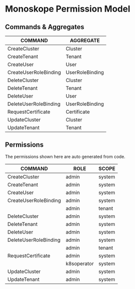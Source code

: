 # Monoskope Permission Model

## Commands & Aggregates

|        COMMAND        |    AGGREGATE    |
|-----------------------|-----------------|
| CreateCluster         | Cluster         |
| CreateTenant          | Tenant          |
| CreateUser            | User            |
| CreateUserRoleBinding | UserRoleBinding |
| DeleteCluster         | Cluster         |
| DeleteTenant          | Tenant          |
| DeleteUser            | User            |
| DeleteUserRoleBinding | UserRoleBinding |
| RequestCertificate    | Certificate     |
| UpdateCluster         | Cluster         |
| UpdateTenant          | Tenant          |

## Permissions

The permissions shown here are auto generated from code.

|        COMMAND        |    ROLE     | SCOPE  |
|-----------------------|-------------|--------|
| CreateCluster         | admin       | system |
| CreateTenant          | admin       | system |
| CreateUser            | admin       | system |
| CreateUserRoleBinding | admin       | system |
|                       | admin       | tenant |
| DeleteCluster         | admin       | system |
| DeleteTenant          | admin       | system |
| DeleteUser            | admin       | system |
| DeleteUserRoleBinding | admin       | system |
|                       | admin       | tenant |
| RequestCertificate    | admin       | system |
|                       | k8soperator | system |
| UpdateCluster         | admin       | system |
| UpdateTenant          | admin       | system |
